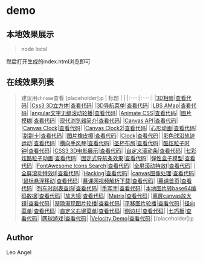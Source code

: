 # demo
## 本地效果展示
> node local

然后打开生成的index.html浏览即可

## 在线效果列表
> 建议用`chrome`查看
[placeholder]:p
| 标题 |  |
|:---:|:---:|
|[3D相册](https://demo.luckyw.cn/code.html?path=3d-album)|[查看代码](https://github.com/leoyaojy/demo/tree/master/src/3d-album/index.html)|
|[Css3 3D立方体](https://demo.luckyw.cn/code.html?path=3d-cube)|[查看代码](https://github.com/leoyaojy/demo/tree/master/src/3d-cube/index.html)|
|[3D导航菜单](https://demo.luckyw.cn/code.html?path=3d-navbar)|[查看代码](https://github.com/leoyaojy/demo/tree/master/src/3d-navbar/index.html)|
|[LBS AMap](https://demo.luckyw.cn/code.html?path=amap)|[查看代码](https://github.com/leoyaojy/demo/tree/master/src/amap/index.html)|
|[angular文字无缝滚动轮播](https://demo.luckyw.cn/code.html?path=angular-list-scroll)|[查看代码](https://github.com/leoyaojy/demo/tree/master/src/angular-list-scroll/index.html)|
|[Animate CSS](https://demo.luckyw.cn/code.html?path=animate-css)|[查看代码](https://github.com/leoyaojy/demo/tree/master/src/animate-css/index.html)|
|[图片模糊](https://demo.luckyw.cn/code.html?path=blur-img)|[查看代码](https://github.com/leoyaojy/demo/tree/master/src/blur-img/index.html)|
|[现代浏览器简介](https://demo.luckyw.cn/code.html?path=bs-demo)|[查看代码](https://github.com/leoyaojy/demo/tree/master/src/bs-demo/index.html)|
|[Canvas API](https://demo.luckyw.cn/code.html?path=canvas-api)|[查看代码](https://github.com/leoyaojy/demo/tree/master/src/canvas-api/index.html)|
|[Canvas Clock](https://demo.luckyw.cn/code.html?path=canvas-clock)|[查看代码](https://github.com/leoyaojy/demo/tree/master/src/canvas-clock/index.html)|
|[Canvas Clock2](https://demo.luckyw.cn/code.html?path=canvas-clock2)|[查看代码](https://github.com/leoyaojy/demo/tree/master/src/canvas-clock2/index.html)|
|[心形动画](https://demo.luckyw.cn/code.html?path=canvas-heart)|[查看代码](https://github.com/leoyaojy/demo/tree/master/src/canvas-heart/index.html)|
|[刮刮卡](https://demo.luckyw.cn/code.html?path=clip-card)|[查看代码](https://github.com/leoyaojy/demo/tree/master/src/clip-card/index.html)|
|[图片橡皮擦](https://demo.luckyw.cn/code.html?path=clip-img)|[查看代码](https://github.com/leoyaojy/demo/tree/master/src/clip-img/index.html)|
|[Clock](https://demo.luckyw.cn/code.html?path=clock)|[查看代码](https://github.com/leoyaojy/demo/tree/master/src/clock/index.html)|
|[彩色球沿轨迹运动](https://demo.luckyw.cn/code.html?path=color-ball-canvas)|[查看代码](https://github.com/leoyaojy/demo/tree/master/src/color-ball-canvas/index.html)|
|[横向手风琴](https://demo.luckyw.cn/code.html?path=comic-mztkn)|[查看代码](https://github.com/leoyaojy/demo/tree/master/src/comic-mztkn/index.html)|
|[圣杯布局](https://demo.luckyw.cn/code.html?path=common-layout)|[查看代码](https://github.com/leoyaojy/demo/tree/master/src/common-layout/index.html)|
|[酷炫粒子时钟](https://demo.luckyw.cn/code.html?path=cool-clock)|[查看代码](https://github.com/leoyaojy/demo/tree/master/src/cool-clock/index.html)|
|[CSS3 3D电影展示](https://demo.luckyw.cn/code.html?path=css3-3d-movie-show)|[查看代码](https://github.com/leoyaojy/demo/tree/master/src/css3-3d-movie-show/index.html)|
|[自定义滚动条](https://demo.luckyw.cn/code.html?path=custom-scroll-bar)|[查看代码](https://github.com/leoyaojy/demo/tree/master/src/custom-scroll-bar/index.html)|
|[七彩炫酷粒子动画](https://demo.luckyw.cn/code.html?path=dots-animate)|[查看代码](https://github.com/leoyaojy/demo/tree/master/src/dots-animate/index.html)|
|[固定式导航条效果](https://demo.luckyw.cn/code.html?path=fixed-navigation-bar)|[查看代码](https://github.com/leoyaojy/demo/tree/master/src/fixed-navigation-bar/index.html)|
|[弹性盒子模型](https://demo.luckyw.cn/code.html?path=flexbox)|[查看代码](https://github.com/leoyaojy/demo/tree/master/src/flexbox/index.html)|
|[FontAwesome Icons Search](https://demo.luckyw.cn/code.html?path=fontawesome-icon)|[查看代码](https://github.com/leoyaojy/demo/tree/master/src/fontawesome-icon/index.html)|
|[全屏滚动特效I](https://demo.luckyw.cn/code.html?path=fullpage-demo-1)|[查看代码](https://github.com/leoyaojy/demo/tree/master/src/fullpage-demo-1/index.html)|
|[全屏滚动特效Ⅱ](https://demo.luckyw.cn/code.html?path=fullpage-demo-2)|[查看代码](https://github.com/leoyaojy/demo/tree/master/src/fullpage-demo-2/index.html)|
|[Hacking](https://demo.luckyw.cn/code.html?path=hacker)|[查看代码](https://github.com/leoyaojy/demo/tree/master/src/hacker/index.html)|
|[canvas图像处理](https://demo.luckyw.cn/code.html?path=image-process)|[查看代码](https://github.com/leoyaojy/demo/tree/master/src/image-process/index.html)|
|[鼠标悬浮移动](https://demo.luckyw.cn/code.html?path=img-mouse-hover-change)|[查看代码](https://github.com/leoyaojy/demo/tree/master/src/img-mouse-hover-change/index.html)|
|[慕课网视频解析下载](https://demo.luckyw.cn/code.html?path=imooc-download-video)|[查看代码](https://github.com/leoyaojy/demo/tree/master/src/imooc-download-video/index.html)|
|[慕课首页](https://demo.luckyw.cn/code.html?path=imooc-index)|[查看代码](https://github.com/leoyaojy/demo/tree/master/src/imooc-index/index.html)|
|[列车时刻表查询](https://demo.luckyw.cn/code.html?path=jqm-demo)|[查看代码](https://github.com/leoyaojy/demo/tree/master/src/jqm-demo/index.html)|
|[手写字](https://demo.luckyw.cn/code.html?path=learn-to-write-a-word)|[查看代码](https://github.com/leoyaojy/demo/tree/master/src/learn-to-write-a-word/index.html)|
|[本地图片转base64编码数据](https://demo.luckyw.cn/code.html?path=local-img-to-base64)|[查看代码](https://github.com/leoyaojy/demo/tree/master/src/local-img-to-base64/index.html)|
|[放大镜](https://demo.luckyw.cn/code.html?path=magnify-img)|[查看代码](https://github.com/leoyaojy/demo/tree/master/src/magnify-img/index.html)|
|[Matrix](https://demo.luckyw.cn/code.html?path=matrix)|[查看代码](https://github.com/leoyaojy/demo/tree/master/src/matrix/index.html)|
|[离屏canvas放大镜](https://demo.luckyw.cn/code.html?path=offcanvas-magnifier)|[查看代码](https://github.com/leoyaojy/demo/tree/master/src/offcanvas-magnifier/index.html)|
|[渐隐渐现图片轮播](https://demo.luckyw.cn/code.html?path=pic-carousel-demo-1)|[查看代码](https://github.com/leoyaojy/demo/tree/master/src/pic-carousel-demo-1/index.html)|
|[平移图片轮播](https://demo.luckyw.cn/code.html?path=pic-carousel-demo-2)|[查看代码](https://github.com/leoyaojy/demo/tree/master/src/pic-carousel-demo-2/index.html)|
|[径向菜单](https://demo.luckyw.cn/code.html?path=radial-menu)|[查看代码](https://github.com/leoyaojy/demo/tree/master/src/radial-menu/index.html)|
|[自定义右键菜单](https://demo.luckyw.cn/code.html?path=right-menu)|[查看代码](https://github.com/leoyaojy/demo/tree/master/src/right-menu/index.html)|
|[侧边栏](https://demo.luckyw.cn/code.html?path=sidebar)|[查看代码](https://github.com/leoyaojy/demo/tree/master/src/sidebar/index.html)|
|[七巧板](https://demo.luckyw.cn/code.html?path=tangram)|[查看代码](https://github.com/leoyaojy/demo/tree/master/src/tangram/index.html)|
|[网球游戏](https://demo.luckyw.cn/code.html?path=tennis-game)|[查看代码](https://github.com/leoyaojy/demo/tree/master/src/tennis-game/index.html)|
|[Velocity Demo](https://demo.luckyw.cn/code.html?path=velocity)|[查看代码](https://github.com/leoyaojy/demo/tree/master/src/velocity/index.html)|
[/placeholder]:p

## Author
Leo Angel
